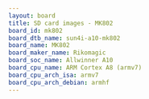 ```yaml
---
layout: board
title: SD card images - MK802
board_id: mk802
board_dtb_name: sun4i-a10-mk802
board_name: MK802
board_maker_name: Rikomagic
board_soc_name: Allwinner A10
board_cpu_name: ARM Cortex A8 (armv7)
board_cpu_arch_isa: armv7
board_cpu_arch_debian: armhf
---
```

